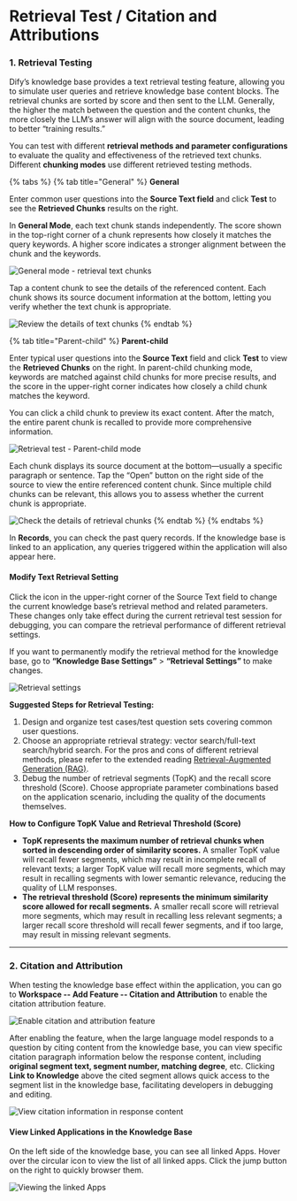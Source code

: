 # Retrieval Test / Citation and Attributions

### 1. Retrieval Testing

Dify’s knowledge base provides a text retrieval testing feature, allowing you to simulate user queries and retrieve knowledge base content blocks. The retrieval chunks are sorted by score and then sent to the LLM. Generally, the higher the match between the question and the content chunks, the more closely the LLM’s answer will align with the source document, leading to better “training results.”

You can test with different **retrieval methods and parameter configurations** to evaluate the quality and effectiveness of the retrieved text chunks. Different **chunking modes** use different retrieved testing methods.

{% tabs %}
{% tab title="General" %}
**General**

Enter common user questions into the **Source Text field** and click **Test** to see the **Retrieved Chunks** results on the right.

In **General Mode**, each text chunk stands independently. The score shown in the top-right corner of a chunk represents how closely it matches the query keywords. A higher score indicates a stronger alignment between the chunk and the keywords.

![General mode - retrieval text chunks](https://assets-docs.dify.ai/2024/12/806967bb36e74fc744b34887cd3ebe52.png)

Tap a content chunk to see the details of the referenced content. Each chunk shows its source document information at the bottom, letting you verify whether the text  chunk is appropriate.

![Review the details of text chunks](https://assets-docs.dify.ai/2024/12/419ac78ad21ea198b08f89c4f5fde485.png)
{% endtab %}

{% tab title="Parent-child" %}
**Parent-child**

Enter typical user questions into the **Source Text** field and click **Test** to view the **Retrieved Chunks** on the right. In parent-child chunking mode, keywords are matched against child chunks for more precise results, and the score in the upper-right corner indicates how closely a child chunk matches the keyword.

You can click a child chunk to preview its exact content. After the match, the entire parent chunk is recalled to provide more comprehensive information.

![Retrieval test - Parent-child mode](https://assets-docs.dify.ai/2024/12/6f0b99f97b138805bf4665d0c5c16f26.png)

Each chunk displays its source document at the bottom—usually a specific paragraph or sentence. Tap the “Open” button on the right side of the source to view the entire referenced content chunk. Since multiple child chunks can be relevant, this allows you to assess whether the current chunk is appropriate.

![Check the details of retrieval chunks](https://assets-docs.dify.ai/2024/12/22103227f8a25069d147160254f69512.png)
{% endtab %}
{% endtabs %}

In **Records**, you can check the past query records. If the knowledge base is linked to an application, any queries triggered within the application will also appear here.

#### Modify Text Retrieval Setting

Click the icon in the upper-right corner of the Source Text field to change the current knowledge base’s retrieval method and related parameters. These changes only take effect during the current retrieval test session for debugging, you can compare the retrieval performance of different retrieval settings.

If you want to permanently modify the retrieval method for the knowledge base, go to **“Knowledge Base Settings”** > **“Retrieval Settings”** to make changes.

![Retrieval settings](https://assets-docs.dify.ai/2024/12/86b78cb114a843c9dedcba1fe12e3b02.png)

**Suggested Steps for Retrieval Testing:**

1. Design and organize test cases/test question sets covering common user questions.
2. Choose an appropriate retrieval strategy: vector search/full-text search/hybrid search. For the pros and cons of different retrieval methods, please refer to the extended reading [Retrieval-Augmented Generation (RAG)](../../learn-more/extended-reading/retrieval-augment/).
3. Debug the number of retrieval segments (TopK) and the recall score threshold (Score). Choose appropriate parameter combinations based on the application scenario, including the quality of the documents themselves.

**How to Configure TopK Value and Retrieval Threshold (Score)**

* **TopK represents the maximum number of retrieval chunks when sorted in descending order of similarity scores.** A smaller TopK value will recall fewer segments, which may result in incomplete recall of relevant texts; a larger TopK value will recall more segments, which may result in recalling segments with lower semantic relevance, reducing the quality of LLM responses.
* **The retrieval threshold (Score) represents the minimum similarity score allowed for recall segments.** A smaller recall score will retrieval more segments, which may result in recalling less relevant segments; a larger recall score threshold will recall fewer segments, and if too large, may result in missing relevant segments.

***

### 2. Citation and Attribution

When testing the knowledge base effect within the application, you can go to **Workspace -- Add Feature -- Citation and Attribution** to enable the citation attribution feature.

![Enable citation and attribution feature](https://assets-docs.dify.ai/dify-enterprise-mintlify/en/guides/knowledge-base/c50a37d96be8b631c02483144c226cd7.png)

After enabling the feature, when the large language model responds to a question by citing content from the knowledge base, you can view specific citation paragraph information below the response content, including **original segment text, segment number, matching degree**, etc. Clicking **Link to Knowledge** above the cited segment allows quick access to the segment list in the knowledge base, facilitating developers in debugging and editing.

![View citation information in response content](https://assets-docs.dify.ai/dify-enterprise-mintlify/en/guides/knowledge-base/8eed0be0aa90697a4bfbc0ea84a2dcdb.png)

#### View Linked Applications in the Knowledge Base

On the left side of the knowledge base, you can see all linked Apps. Hover over the circular icon to view the list of all linked apps. Click the jump button on the right to quickly browser them.

![Viewing the linked Apps](https://assets-docs.dify.ai/2024/12/28899b9b0eba8996f364fb74e5b94c7f.png)

